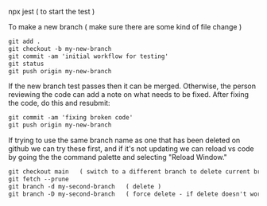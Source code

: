 npx jest  ( to start the test )


To make a new branch  ( make sure there are some kind of file change )
```md
git add .
git checkout -b my-new-branch
git commit -am 'initial workflow for testing'
git status
git push origin my-new-branch
```
If the new branch test passes then it can be merged.
Otherwise, the person reviewing the code can add a note on what needs to be fixed.
After fixing the code, do this and resubmit:

```md
git commit -am 'fixing broken code'
git push origin my-new-branch
```

If trying to use the same branch name as one that has been deleted on github
we can try these first, and if it's not updating we can reload vs code by going
the the command palette and selecting "Reload Window."

```md
git checkout main   ( switch to a different branch to delete current branch )
git fetch --prune
git branch -d my-second-branch   ( delete )
git branch -D my-second-branch   ( force delete - if delete doesn't work )
``` 